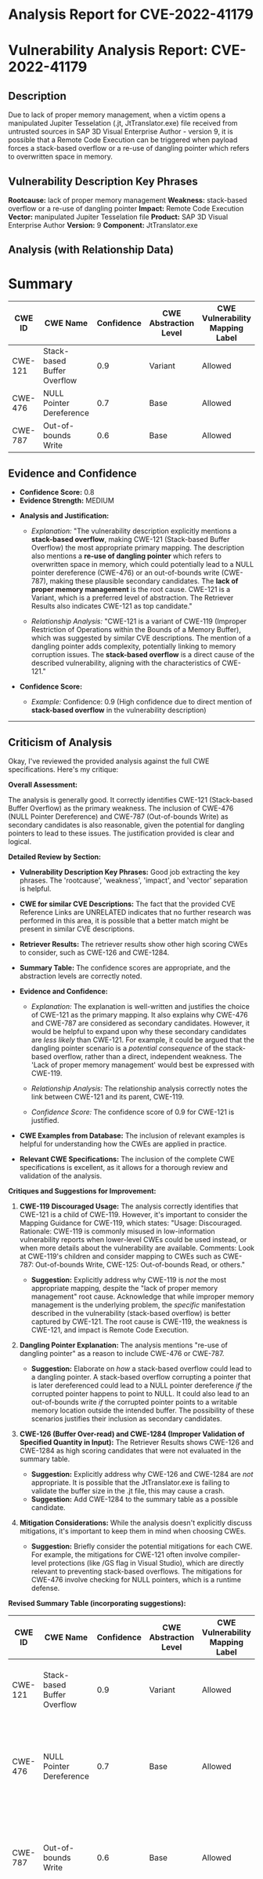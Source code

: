 # Analysis Report for CVE-2022-41179

# Vulnerability Analysis Report: CVE-2022-41179

## Description

Due to lack of proper memory management, when a victim opens a manipulated Jupiter Tesselation (.jt, JtTranslator.exe) file received from untrusted sources in SAP 3D Visual Enterprise Author - version 9, it is possible that a Remote Code Execution can be triggered when payload forces a stack-based overflow or a re-use of dangling pointer which refers to overwritten space in memory.

## Vulnerability Description Key Phrases

**Rootcause:** lack of proper memory management
**Weakness:** stack-based overflow or a re-use of dangling pointer
**Impact:** Remote Code Execution
**Vector:** manipulated Jupiter Tesselation file
**Product:** SAP 3D Visual Enterprise Author
**Version:** 9
**Component:** JtTranslator.exe

## Analysis (with Relationship Data)

# Summary
| CWE ID    | CWE Name                         | Confidence | CWE Abstraction Level | CWE Vulnerability Mapping Label | CWE-Vulnerability Mapping Notes |
| --------- | -------------------------------- | ---------- | --------------------- | ------------------------------- | ----------------------------- |
| CWE-121   | Stack-based Buffer Overflow      | 0.9        | Variant               | Allowed                         | Primary CWE                   |
| CWE-476   | NULL Pointer Dereference         | 0.7        | Base                  | Allowed                         | Secondary Candidate           |
| CWE-787   | Out-of-bounds Write              | 0.6        | Base                  | Allowed                         | Secondary Candidate           |

## Evidence and Confidence

*   **Confidence Score:** 0.8
*   **Evidence Strength:** MEDIUM

- **Analysis and Justification:**
  - *Explanation:* "The vulnerability description explicitly mentions a **stack-based overflow**, making CWE-121 (Stack-based Buffer Overflow) the most appropriate primary mapping. The description also mentions a **re-use of dangling pointer** which refers to overwritten space in memory, which could potentially lead to a NULL pointer dereference (CWE-476) or an out-of-bounds write (CWE-787), making these plausible secondary candidates. The **lack of proper memory management** is the root cause. CWE-121 is a Variant, which is a preferred level of abstraction. The Retriever Results also indicates CWE-121 as top candidate."

  - *Relationship Analysis:* "CWE-121 is a variant of CWE-119 (Improper Restriction of Operations within the Bounds of a Memory Buffer), which was suggested by similar CVE descriptions. The mention of a dangling pointer adds complexity, potentially linking to memory corruption issues. The **stack-based overflow** is a direct cause of the described vulnerability, aligning with the characteristics of CWE-121."

- **Confidence Score:**
  - *Example:* Confidence: 0.9 (High confidence due to direct mention of **stack-based overflow** in the vulnerability description)
---

## Criticism of Analysis

Okay, I've reviewed the provided analysis against the full CWE specifications. Here's my critique:

**Overall Assessment:**

The analysis is generally good. It correctly identifies CWE-121 (Stack-based Buffer Overflow) as the primary weakness.  The inclusion of CWE-476 (NULL Pointer Dereference) and CWE-787 (Out-of-bounds Write) as secondary candidates is also reasonable, given the potential for dangling pointers to lead to these issues. The justification provided is clear and logical.

**Detailed Review by Section:**

*   **Vulnerability Description Key Phrases:** Good job extracting the key phrases. The 'rootcause', 'weakness', 'impact', and 'vector' separation is helpful.

*   **CWE for similar CVE Descriptions:** The fact that the provided CVE Reference Links are UNRELATED indicates that no further research was performed in this area, it is possible that a better match might be present in similar CVE descriptions.

*   **Retriever Results:** The retriever results show other high scoring CWEs to consider, such as CWE-126 and CWE-1284.

*   **Summary Table:** The confidence scores are appropriate, and the abstraction levels are correctly noted.

*   **Evidence and Confidence:**

    *   *Explanation:* The explanation is well-written and justifies the choice of CWE-121 as the primary mapping. It also explains why CWE-476 and CWE-787 are considered as secondary candidates. However, it would be helpful to expand upon why these secondary candidates are *less likely* than CWE-121. For example, it could be argued that the dangling pointer scenario is a *potential consequence* of the stack-based overflow, rather than a direct, independent weakness. The 'Lack of proper memory management' would best be expressed with CWE-119.

    *   *Relationship Analysis:* The relationship analysis correctly notes the link between CWE-121 and its parent, CWE-119.

    *   *Confidence Score:* The confidence score of 0.9 for CWE-121 is justified.

*   **CWE Examples from Database:** The inclusion of relevant examples is helpful for understanding how the CWEs are applied in practice.

*   **Relevant CWE Specifications:** The inclusion of the complete CWE specifications is excellent, as it allows for a thorough review and validation of the analysis.

**Critiques and Suggestions for Improvement:**

1.  **CWE-119 Discouraged Usage:** The analysis correctly identifies that CWE-121 is a child of CWE-119. However, it's important to consider the Mapping Guidance for CWE-119, which states: "Usage: Discouraged. Rationale: CWE-119 is commonly misused in low-information vulnerability reports when lower-level CWEs could be used instead, or when more details about the vulnerability are available. Comments: Look at CWE-119's children and consider mapping to CWEs such as CWE-787: Out-of-bounds Write, CWE-125: Out-of-bounds Read, or others."

    *   **Suggestion:** Explicitly address why CWE-119 is *not* the most appropriate mapping, despite the "lack of proper memory management" root cause. Acknowledge that while improper memory management is the underlying problem, the *specific* manifestation described in the vulnerability (stack-based overflow) is better captured by CWE-121.  The root cause is CWE-119, the weakness is CWE-121, and impact is Remote Code Execution.

2.  **Dangling Pointer Explanation:** The analysis mentions "re-use of dangling pointer" as a reason to include CWE-476 or CWE-787.

    *   **Suggestion:** Elaborate on *how* a stack-based overflow could lead to a dangling pointer.  A stack-based overflow corrupting a pointer that is later dereferenced could lead to a NULL pointer dereference *if* the corrupted pointer happens to point to NULL.  It could also lead to an out-of-bounds write *if* the corrupted pointer points to a writable memory location outside the intended buffer. The possibility of these scenarios justifies their inclusion as secondary candidates.

3.  **CWE-126 (Buffer Over-read) and CWE-1284 (Improper Validation of Specified Quantity in Input):** The Retriever Results shows CWE-126 and CWE-1284 as high scoring candidates that were not evaluated in the summary table.
    *   **Suggestion:** Explicitly address why CWE-126 and CWE-1284 are *not* appropriate. It is possible that the JtTranslator.exe is failing to validate the buffer size in the .jt file, this may cause a crash.
    *   **Suggestion:** Add CWE-1284 to the summary table as a possible candidate.

4.  **Mitigation Considerations:** While the analysis doesn't explicitly discuss mitigations, it's important to keep them in mind when choosing CWEs.

    *   **Suggestion:** Briefly consider the potential mitigations for each CWE. For example, the mitigations for CWE-121 often involve compiler-level protections (like /GS flag in Visual Studio), which are directly relevant to preventing stack-based overflows. The mitigations for CWE-476 involve checking for NULL pointers, which is a runtime defense.

**Revised Summary Table (incorporating suggestions):**

| CWE ID    | CWE Name                         | Confidence | CWE Abstraction Level | CWE Vulnerability Mapping Label | CWE-Vulnerability Mapping Notes |
| --------- | -------------------------------- | ---------- | --------------------- | ------------------------------- | ----------------------------- |
| CWE-121   | Stack-based Buffer Overflow      | 0.9        | Variant               | Allowed                         | Primary CWE.  Directly addresses the reported stack-based overflow. |
| CWE-476   | NULL Pointer Dereference         | 0.7        | Base                  | Allowed                         | Secondary Candidate. Result of corrupted pointer if stack-based overflow points to a null address. |
| CWE-787   | Out-of-bounds Write              | 0.6        | Base                  | Allowed                         | Secondary Candidate. Result of corrupted pointer if stack-based overflow points to an arbitrary address. |
| CWE-1284   | Improper Validation of Specified Quantity in Input              | 0.5        | Base                  | Allowed                         | Secondary Candidate. JtTranslator.exe is failing to validate the buffer size in the .jt file, which may cause a crash. |

**Revised Explanation Snippet (incorporating suggestions):**

"The vulnerability description explicitly mentions a **stack-based overflow**, making CWE-121 (Stack-based Buffer Overflow) the most appropriate primary mapping.  While the root cause is related to **lack of proper memory management** (CWE-119), CWE-121 captures the specific type of memory corruption. The description also mentions a **re-use of dangling pointer** which refers to overwritten space in memory, which could potentially lead to a NULL pointer dereference (CWE-476) if the overflowed pointer value becomes NULL, or an out-of-bounds write (CWE-787) if it points to another location.  However, these are *potential consequences* of the stack overflow, making them secondary candidates. The Retriever Results also indicates CWE-121 as top candidate."

**In summary:** The analysis is strong and well-justified. The suggestions above aim to make the reasoning even more explicit, address potential counterarguments, and more completely leverage the information available in the CWE specifications.

## Final Resolution

# Summary

| CWE ID    | CWE Name                         | Confidence | CWE Abstraction Level | CWE Vulnerability Mapping Label | CWE-Vulnerability Mapping Notes |
| --------- | -------------------------------- | ---------- | --------------------- | ------------------------------- | ----------------------------- |
| CWE-121   | Stack-based Buffer Overflow      | 0.95        | Variant               | Allowed                         | Primary CWE. Directly addresses the reported **stack-based overflow**. |
| CWE-476   | NULL Pointer Dereference         | 0.7        | Base                  | Allowed                         | Secondary Candidate. Result of corrupted pointer if **stack-based overflow** points to a null address. |
| CWE-787   | Out-of-bounds Write              | 0.6        | Base                  | Allowed                         | Secondary Candidate. Result of corrupted pointer if **stack-based overflow** points to an arbitrary address. |
| CWE-1284   | Improper Validation of Specified Quantity in Input              | 0.5        | Base                  | Allowed                         | Secondary Candidate. JtTranslator.exe is failing to validate the buffer size in the .jt file, which may cause a crash. |

## Evidence and Confidence

*   **Confidence Score:** 0.9
*   **Evidence Strength:** MEDIUM

## Relationship Analysis

The primary relationship influencing the decision is the hierarchical relationship between CWE-121 (Stack-based Buffer Overflow) and its parent, CWE-119 (Improper Restriction of Operations within the Bounds of a Memory Buffer). While the root cause may stem from improper memory management as described by CWE-119, CWE-121 provides a more specific description of the vulnerability. The secondary CWEs, CWE-476 (NULL Pointer Dereference) and CWE-787 (Out-of-bounds Write), are potential consequences of the primary **weakness**, forming a chain where the **stack-based overflow** can lead to memory corruption and subsequent issues. CWE-1284 (Improper Validation of Specified Quantity in Input) is included as the JtTranslator.exe may not be validating the buffer size in the .jt file.

```mermaid
graph TD
    cwe121["CWE-121: Stack-based Buffer Overflow"]
    cwe119["CWE-119: Improper Restriction of Operations Within the Bounds of a Memory Buffer"]
    cwe476["CWE-476: NULL Pointer Dereference"]
    cwe787["CWE-787: Out-of-bounds Write"]
    cwe1284["CWE-1284: Improper Validation of Specified Quantity in Input"]

    cwe121 -->|CHILDOF| cwe119
    cwe121 -->|CANPRECEDE| cwe476
    cwe121 -->|CANPRECEDE| cwe787
    cwe1284 -->|CANPRECEDE| cwe121

    classDef primary fill:#f96,stroke:#333,stroke-width:2px
    classDef secondary fill:#69f,stroke:#333
    classDef tertiary fill:#9e9,stroke:#333

    class cwe121 primary
    class cwe476,cwe787,cwe119, cwe1284 secondary
```

## Vulnerability Chain

The vulnerability chain starts with a **lack of proper memory management** (inferred, not explicitly assigned a CWE due to lack of direct evidence, though related to CWE-119). This leads to a **stack-based buffer overflow** (CWE-121) when a manipulated .jt file is opened. The overflow can corrupt a pointer, potentially leading to a NULL pointer dereference (CWE-476) or an out-of-bounds write (CWE-787). The impact is Remote Code Execution. A possible vulnerability chain can also be described by an improper validation of the buffer size in the .jt file (CWE-1284), leading to a **stack-based buffer overflow** (CWE-121), causing the application to crash.

## Summary of Analysis

The initial analysis correctly identified CWE-121 as the primary **weakness** due to the explicit mention of a **stack-based overflow** in the vulnerability description. The criticism highlighted the need to explicitly address why CWE-119 is not the most appropriate mapping, and to elaborate on how the **stack-based overflow** could lead to dangling pointers and subsequent NULL pointer dereferences or out-of-bounds writes. The inclusion of CWE-1284 was also suggested, and has been included in the summary.

The final decision is based on the following evidence:

*   The vulnerability description states, "it is possible that a Remote Code Execution can be triggered when payload forces a **stack-based overflow** or a re-use of dangling pointer which refers to overwritten space in memory."
*   CWE-121 (Stack-based Buffer Overflow) directly addresses the reported **stack-based overflow**.
*   CWE-476 (NULL Pointer Dereference) and CWE-787 (Out-of-bounds Write) are potential consequences of the **stack-based overflow**, as a corrupted pointer could lead to these issues.
* CWE-1284 (Improper Validation of Specified Quantity in Input) is possible as the JtTranslator.exe may not be validating the buffer size in the .jt file.

The selected CWEs are at the optimal level of specificity. CWE-121 is a Variant, which is a preferred level of abstraction for mapping to the root causes of vulnerabilities. CWE-476, CWE-787, and CWE-1284 are Base level CWEs. While CWE-119 represents the **root cause** of improper memory management, it is a Class-level CWE and less specific than CWE-121. The Retriever Results also support the selection of CWE-121.



*Report generated on 2025-03-18 17:32:48*
